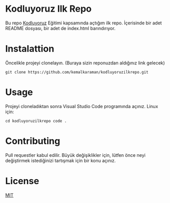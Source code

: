 # Kodluyoruz Ilk Repo

Bu repo [Kodluyoruz](https://courses.kodluyoruz.org/) Eğitimi kapsamında açtığım ilk repo. İçerisinde bir adet README dosyası, bir adet de index.html barındırıyor.

# Instalattion

Öncelikle projeyi clonelayın. (Buraya sizin reponuzdan aldığınız link gelecek)

`git clone https://github.com/kemalkaraman/kodluyoruzilkrepo.git`

# Usage

Projeyi cloneladıktan sonra Visual Studio Code programında açınız. Linux için:

`cd kodluyoruzilkrepo code .`

# Contributing

Pull requestler kabul edilir. Büyük değişiklikler için, lütfen önce neyi değiştirmek istediğinizi tartışmak için bir konu açınız.

# License

[MIT](https://choosealicense.com/licenses/mit/)
